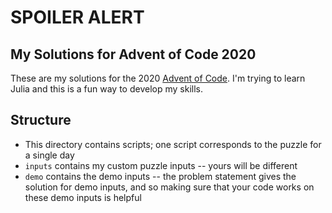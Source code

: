 # SPOILER ALERT

## My Solutions for Advent of Code 2020

These are my solutions for the 2020 [Advent of Code](https://adventofcode.com/).
I'm trying to learn Julia and this is a fun way to develop my skills.

## Structure

* This directory contains scripts; one script corresponds to the puzzle for a single day
* `inputs` contains my custom puzzle inputs -- yours will be different
* `demo` contains the demo inputs -- the problem statement gives the solution for demo inputs, and so making sure that your code works on these demo inputs is helpful
